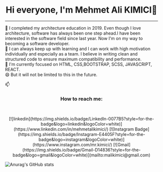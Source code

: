 ### <h1 align="center">Hi everyone, I'm Mehmet Ali KIMICI👋</h1><hr>

🔭 I completed my architecture education in 2019. Even though I love architecture, software has always been one step ahead.I have been interested in the software field since last year. Now I'm on my way to becoming a software developer.<br>
👯 I can always keep up with learning and I can work with high motivation individually and especially as a team. I believe in writing clean and structured code to ensure maximum compatibility and performance.<br> 
🌱 I'm currently focused on HTML, CSS,BOOTSTRAP, SCSS, JAVASCRIPT, REACT. <br>
😄 But it will not be limited to this in the future.

📫 <h3 align="center">How to reach me:</h3><br>
<p align="center">[![linkedin](https://img.shields.io/badge/LinkedIn-0077B5?style=for-the-badge&logo=linkedin&logoColor=white)](https://www.linkedin.com/in/mehmetalikimici/)
[![Instagram Badge](https://img.shields.io/badge/Instagram-E4405F?style=for-the-badge&logo=instagram&logoColor=white)](https://www.instagram.com/mr.kimici/)
[![Gmail](https://img.shields.io/badge/Gmail-D14836?style=for-the-badge&logo=gmail&logoColor=white)](mailto:malikimici@gmail.com)</p>



<!--
**mehmetalikimici/mehmetalikimici** is a ✨ _special_ ✨ repository because its `README.md` (this file) appears on your GitHub profile.

Here are some ideas to get you started:

- 🔭 I’m currently working on ...
- 🌱 I’m currently learning ...
- 👯 I’m looking to collaborate on ...
- 🤔 I’m looking for help with ...
- 💬 Ask me about ...
- 📫 How to reach me: ...
- 😄 Pronouns: ...
- ⚡ Fun fact: ...
-->
![Anurag's GitHub stats](https://github-readme-stats.vercel.app/api?username=mehmetalikimici&show_icons=true&theme=dark)
